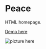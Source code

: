 # Peace

HTML homepage.

[Demo here](https://hajar-omar.github.io/Peace/)


![picture here](https://i.ibb.co/d2RRbbs/Capture.png)
